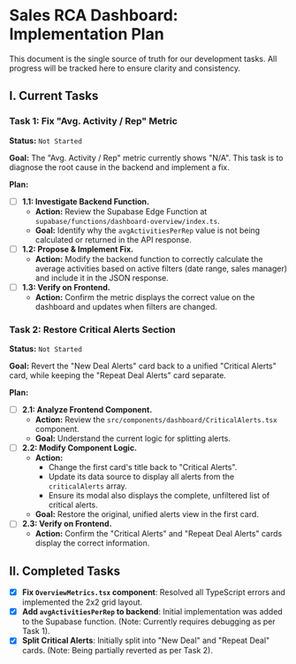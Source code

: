 # Sales RCA Dashboard: Implementation Plan

This document is the single source of truth for our development tasks. All progress will be tracked here to ensure clarity and consistency.

## I. Current Tasks

### Task 1: Fix "Avg. Activity / Rep" Metric

**Status:** `Not Started`

**Goal:** The "Avg. Activity / Rep" metric currently shows "N/A". This task is to diagnose the root cause in the backend and implement a fix.

**Plan:**
- [ ] **1.1: Investigate Backend Function.**
  - **Action:** Review the Supabase Edge Function at `supabase/functions/dashboard-overview/index.ts`.
  - **Goal:** Identify why the `avgActivitiesPerRep` value is not being calculated or returned in the API response.
- [ ] **1.2: Propose & Implement Fix.**
  - **Action:** Modify the backend function to correctly calculate the average activities based on active filters (date range, sales manager) and include it in the JSON response.
- [ ] **1.3: Verify on Frontend.**
  - **Action:** Confirm the metric displays the correct value on the dashboard and updates when filters are changed.

### Task 2: Restore Critical Alerts Section

**Status:** `Not Started`

**Goal:** Revert the "New Deal Alerts" card back to a unified "Critical Alerts" card, while keeping the "Repeat Deal Alerts" card separate.

**Plan:**
- [ ] **2.1: Analyze Frontend Component.**
  - **Action:** Review the `src/components/dashboard/CriticalAlerts.tsx` component.
  - **Goal:** Understand the current logic for splitting alerts.
- [ ] **2.2: Modify Component Logic.**
  - **Action:**
    - Change the first card's title back to "Critical Alerts".
    - Update its data source to display all alerts from the `criticalAlerts` array.
    - Ensure its modal also displays the complete, unfiltered list of critical alerts.
  - **Goal:** Restore the original, unified alerts view in the first card.
- [ ] **2.3: Verify on Frontend.**
  - **Action:** Confirm the "Critical Alerts" and "Repeat Deal Alerts" cards display the correct information.

## II. Completed Tasks
- [x] **Fix `OverviewMetrics.tsx` component**: Resolved all TypeScript errors and implemented the 2x2 grid layout.
- [x] **Add `avgActivitiesPerRep` to backend**: Initial implementation was added to the Supabase function. (Note: Currently requires debugging as per Task 1).
- [x] **Split Critical Alerts**: Initially split into "New Deal" and "Repeat Deal" cards. (Note: Being partially reverted as per Task 2).
